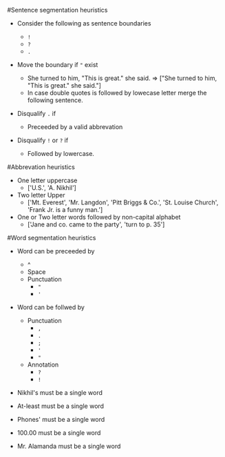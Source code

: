 #Sentence segmentation heuristics

- Consider the following as sentence boundaries
	- `!`
	- `?`
	- `.`

- Move the boundary if `"` exist
	- She turned to him, "This is great." she said.
	=> ["She turned to him, \"This is great.\" she said."]
	- In case double quotes is followed by lowecase letter merge the following sentence.

- Disqualify `.` if 
	- Preceeded by a valid abbrevation

- Disqualify `!` or `?` if
	- Followed by lowercase.


#Abbrevation heuristics
- One letter uppercase
	- ['U.S.', 'A. Nikhil']
- Two letter Upper
	- ['Mt. Everest', 'Mr. Langdon', 'Pitt Briggs & Co.', 'St. Louise Church', 'Frank Jr. is a funny man.']
- One or Two letter words followed by non-capital alphabet
	- ['Jane and co. came to the party', 'turn to p. 35']


#Word segmentation heuristics

- Word can be preceeded by
	- ^
	- Space
	- Punctuation
		- `"`
		- `'`
- Word can be follwed by
	- Punctuation
		- `,`
		- `.`
		- `;`
		- `'`
		- `"`
	- Annotation
		- `?`
		- `!`

- Nikhil's must be a single word
- At-least must be a single word
- Phones' must be a single word
- 100.00 must be a single word
- Mr. Alamanda must be a single word